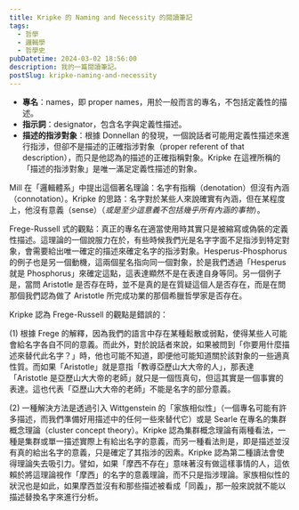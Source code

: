 ```yaml
---
title: Kripke 的 Naming and Necessity 的閱讀筆記
tags:
  - 哲學
  - 邏輯學
  - 哲學史
pubDatetime: 2024-03-02 18:56:00
description: 我的一篇閱讀筆記。
postSlug: kripke-naming-and-necessity
---
```


- **專名**：names，即 proper names，用於一般而言的專名，不包括定義性的描述。
- **指示詞**：designator，包含名字與定義性描述。
- **描述的指涉對象**：根據 Donnellan 的發現，一個說話者可能用定義性描述來進行指涉，但卻不是描述的正確指涉對象（proper referent of that description），而只是他認為的描述的正確指稱對象。Kripke 在這裡所稱的「描述的指涉對象」是唯一滿足定義性描述的對象。

Mill 在「邏輯體系」中提出這個著名理論：名字有指稱（denotation）但沒有內涵（connotation）。Kripke 的思路：名字對於某些人來說確實有內涵，但在某程度上，他沒有意義（sense）（_或是至少這意義不包括幾乎所有內涵的事物_）。

Frege-Russell 式的觀點：真正的專名在適當使用時其實只是被縮寫或偽裝的定義性描述。這理論的一個說服力在於，有些時候我們光是名字字面不足指涉到特定對象，會需要給出唯一確定的描述來確定名字的指涉對象。Hesperus-Phosphorus 的例子也是另一個動機，這兩個星名指向同一個對象，於是我們透過「Hesperus 就是 Phosphorus」來確定這點，這表達顯然不是在表達自身等同。另一個例子是，當問 Aristotle 是否存在時，並不是真的是在質疑這個人是否存在，而是在問那個我們認為做了 Aristotle 所完成功業的那個希臘哲學家是否存在。

Kripke 認為 Frege-Russell 的觀點是錯誤的：

(1) 根據 Frege 的解釋，因為我們的語言中存在某種鬆散或弱點，使得某些人可能會給名字各自不同的意義。而此外，對於說話者來說，如果被問到「你要用什麼描述來替代此名字？」時，他也可能不知道，即便他可能知道關於該對象的一些適真性質。而如果「Aristotle」就是意指「教導亞歷山大大帝的人」，那表達「Aristotle 是亞歷山大大帝的老師」就只是一個恆真句，但這其實是一個事實的表達。這也代表「亞歷山大大帝的老師」不能是名字的部分意義。

(2) 一種解決方法是透過引入 Wittgenstein 的「家族相似性」（一個專名可能有許多描述，而我們準備好用描述中的任何一些來替代它）或是 Searle 在專名的集群概念理論（cluster concept theory）。Kripke 認為集群概念理論有兩種看法，一種是集群或單一描述實際上有給出名字的意義，而另一種看法則是，即是描述並沒有真的給出名字的意義，只是確定了其指涉的因素。Kripke 認為第二種讀法會使得理論失去吸引力。譬如，如果「摩西不存在」意味著沒有做這樣事情的人，這依賴於將這理論視作「摩西」的名字的意義理論，而不只是指涉理論。家族相似性的狀況也是如此，如果摩西並沒有和那些描述被看成「同義」，那一般來說就不能以描述替換名字來進行分析。
